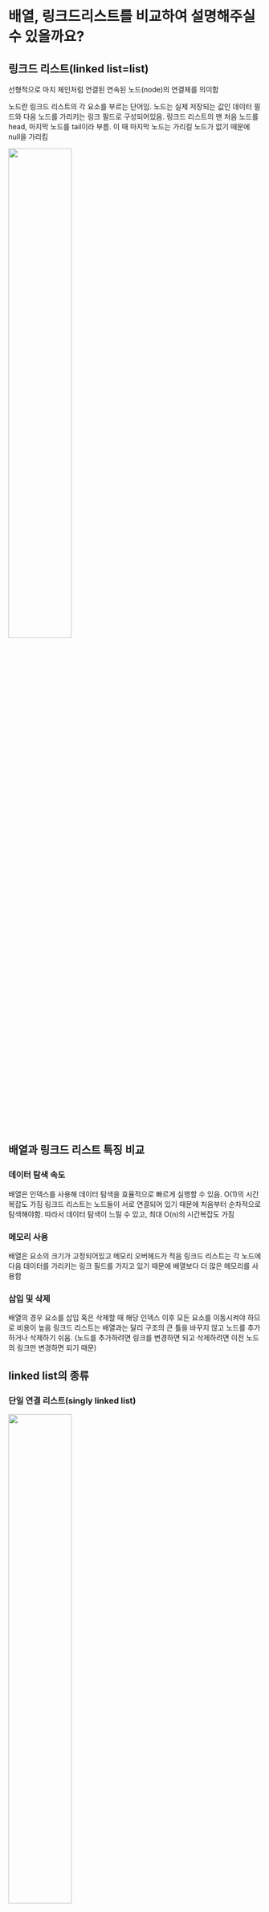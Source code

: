 # 배열, 링크드리스트를 비교하여 설명해주실 수 있을까요?

## 링크드 리스트(linked list=list)

선형적으로 마치 체인처럼 연결된 연속된 노드(node)의 연결체를 의미함

노드란 링크드 리스트의 각 요소를 부르는 단어임. 노드는 실제 저장되는 값인 데이터 필드와 다음 노드를 가리키는 링크 필드로 구성되어있음.
링크드 리스트의 맨 처음 노드를 head, 마지막 노드를 tail이라 부름. 이 때 마지막 노드는 가리킬 노드가 없기 때문에 null을 가리킴

<img src="https://res.cloudinary.com/dvj2hbywq/image/upload/v1590572188/Group_14_5_bvpwu0.png" width="50%" height="50%">

## 배열과 링크드 리스트 특징 비교

### 데이터 탐색 속도

배열은 인덱스를 사용해 데이터 탐색을 효율적으로 빠르게 실행할 수 있음. O(1)의 시간복잡도 가짐
링크드 리스트는 노드들이 서로 연결되어 있기 때문에 처음부터 순차적으로 탐색해야함. 따라서 데이터 탐색이 느릴 수 있고, 최대 O(n)의 시간복잡도 가짐

### 메모리 사용

배열은 요소의 크기가 고정되어있고 메모리 오버헤드가 적음
링크드 리스트는 각 노드에 다음 데이터를 가리키는 링크 필드를 가지고 있기 때문에 배열보다 더 많은 메모리를 사용함

### 삽입 및 삭제

배열의 경우 요소를 삽입 혹은 삭제할 때 해당 인덱스 이후 모든 요소를 이동시켜야 하므로 비용이 높음
링크드 리스트는 배열과는 달리 구조의 큰 틀을 바꾸지 않고 노드를 추가하거나 삭제하기 쉬움.
(노드를 추가하려면 링크를 변경하면 되고 삭제하려면 이전 노드의 링크만 변경하면 되기 때문)

## linked list의 종류

### 단일 연결 리스트(singly linked list)

<img src="https://res.cloudinary.com/dvj2hbywq/image/upload/v1590572188/Group_14_5_bvpwu0.png" width="50%" height="50%">

기본적인 링크드 리스트를 말함

### 이중 연결 리스트(doubly linked list)

<img src="https://lamarr.dev/images/algorithm/linkedlist02.jpg" width="50%" height="50%">

단일 연결 리스크는 현재 노드에서 다음 노드로 갈 수 있지만 이전 노드로는 갈 수 없음. 이러한 점을 해결하기 위해 각 노드마다 다음 노드값과 이전 노드값이 무엇인지 저장된 두 개의 링크필드를 가지고 있는 이중 연결 리스트가 나옴. 앞뒤로 탐색이 빠르지만 두 개의 링크 필드로 인해 데이터 구조와 흐름이 복잡해질 수 있음

### 원형 연결 리스트(circular linked list)

<img src="https://lamarr.dev/images/algorithm/linkedlist03.jpg" width="50%" height="50%">

테일의 링크 필드가 헤드의 데이터 필드를 가리키고 있는 링크드 리스트를 말함. 리스트의 끝이 존재하지 않음

## 사용 예시

배열 : 데이터를 연속적으로 저장하고 빠른 접근이 필요한 경우 적합함
ex) 정렬된 데이터에 추가적인 데이터 저장, 특정 데이터 검색하는 작업

링크드 리스트 : 데이터의 추가, 삭제가 많이 일어나는 경우에 적합함
ex) 실시간으로 발생하는 로그 데이터를 저장할 떄

## 코드 예시 - javascript

```
// array
let arr = [1, 2, 3, 4, 5];
console.log(arr[2]); // 인덱스를 사용한 데이터 접근

arr.push(6); // 배열에 요소 추가
arr.pop(); // 배열에서 마지막 요소 삭제

// linked list
class Node {
  constructor(data) {
    this.data = data;
    this.next = null;
  }
}

class LinkedList {
  constructor() {
    this.head = null;
  }

  append(data) {
    const newNode = new Node(data);
    if (!this.head) {
      this.head = newNode;
    } else {
      let current = this.head;
      while (current.next) {
        current = current.next;
      }
      current.next = newNode;
    }
  }

  print() {
    let current = this.head;
    while (current) {
      console.log(current.data);
      current = current.next;
    }
  }
}

const myList = new LinkedList();
myList.append(1);
myList.append(2);
myList.append(3);
myList.print(); // 링크드 리스트의 데이터 출력

```

**참고**

- https://daniel-any.medium.com/%EC%9E%90%EB%B0%94%EC%8A%A4%ED%81%AC%EB%A6%BD%ED%8A%B8-%EB%A7%81%ED%81%AC%EB%93%9C-%EB%A6%AC%EC%8A%A4%ED%8A%B8-javascript-linked-list-809428f42e19
- https://www.freecodecamp.org/korean/news/implementing-a-linked-list-in-javascript/
- https://www.geeksforgeeks.org/data-structures/linked-list/
- [책] 기초부터 시작하는 코딩 생활
